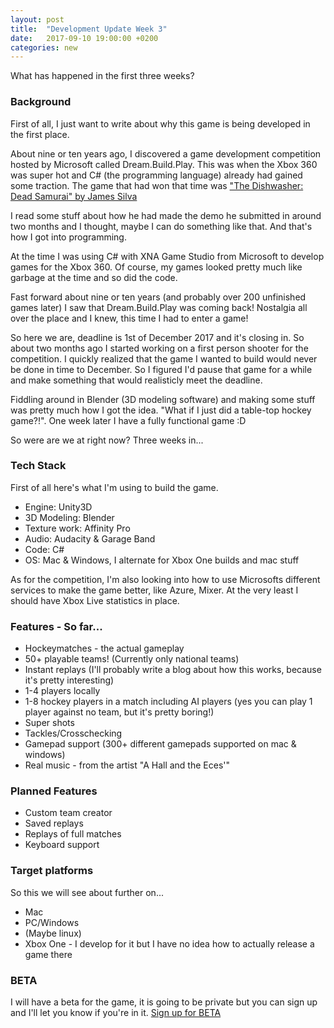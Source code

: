 ```yaml
---
layout: post
title:  "Development Update Week 3"
date:   2017-09-10 19:00:00 +0200
categories: new
---
```


<p>What has happened in the first three weeks?</p>

### Background

First of all, I just want to write about why this game is being developed in the first place.

About nine or ten years ago, I discovered a game development competition hosted by Microsoft called Dream.Build.Play. This was when the Xbox 360 was super hot and C# (the programming language) already had gained some traction. The game that had won that time was ["The Dishwasher: Dead Samurai" by James Silva](https://en.wikipedia.org/wiki/The_Dishwasher:_Dead_Samurai)

I read some stuff about how he had made the demo he submitted in around two months and I thought, maybe I can do something like that. And that's how I got into programming.

At the time I was using C# with XNA Game Studio from Microsoft to develop games for the Xbox 360. Of course, my games looked pretty much like garbage at the time and so did the code.

Fast forward about nine or ten years (and probably over 200 unfinished games later) I saw that Dream.Build.Play was coming back! Nostalgia all over the place and I knew, this time I had to enter a game!

So here we are, deadline is 1st of December 2017 and it's closing in. So about two months ago I started working on a first person shooter for the competition. I quickly realized that the game I wanted to build would never be done in time to December. So I figured I'd pause that game for a while and make something that would realisticly meet the deadline.

Fiddling around in Blender (3D modeling software) and making some stuff was pretty much how I got the idea. "What if I just did a table-top hockey game?!". One week later I have a fully functional game :D

So were are we at right now? Three weeks in...

### Tech Stack

First of all here's what I'm using to build the game.

* Engine: Unity3D
* 3D Modeling: Blender
* Texture work: Affinity Pro
* Audio: Audacity & Garage Band
* Code: C#
* OS: Mac & Windows, I alternate for Xbox One builds and mac stuff

As for the competition, I'm also looking into how to use Microsofts different services to make the game better, like Azure, Mixer. At the very least I should have Xbox Live statistics in place.

### Features - So far...

* Hockeymatches - the actual gameplay
* 50+ playable teams! (Currently only national teams)
* Instant replays (I'll probably write a blog about how this works, because it's pretty interesting)
* 1-4 players locally
* 1-8 hockey players in a match including AI players (yes you can play 1 player against no team, but it's pretty boring!)
* Super shots
* Tackles/Crosschecking
* Gamepad support (300+ different gamepads supported on mac & windows)
* Real music - from the artist "A Hall and the Eces'"

### Planned Features

* Custom team creator
* Saved replays
* Replays of full matches
* Keyboard support

### Target platforms

So this we will see about further on...

* Mac
* PC/Windows
* (Maybe linux)
* Xbox One - I develop for it but I have no idea how to actually release a game there

### BETA

I will have a beta for the game, it is going to be private but you can sign up and I'll let you know if you're in it. <a href="/beta">Sign up for BETA</a>